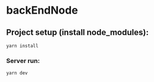 # backEndNode

## Project setup (install node_modules):

```
yarn install
```

### Server run:

```
yarn dev
```
